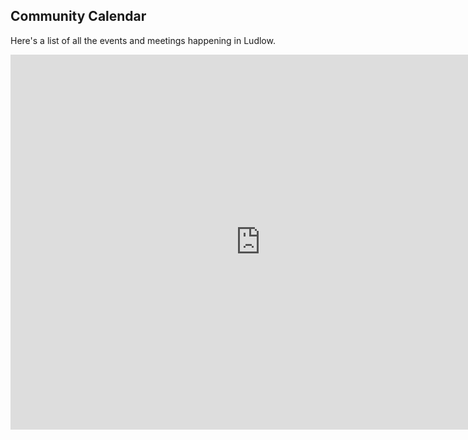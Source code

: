 ## Community Calendar

Here's a list of all the events and meetings happening in Ludlow.

<iframe src="https://www.google.com/calendar/embed?title=Ludlow%20Events&amp;height=600&amp;wkst=1&amp;bgcolor=%23FFFFFF&amp;src=g8nod2fr7734el5hqsikdtp984%40group.calendar.google.com&amp;color=%232F6309&amp;src=usa%40holiday.calendar.google.com&amp;color=%2328754E&amp;ctz=America%2FNew_York" style=" border-width:0 " width="800" height="600" frameborder="0" scrolling="no"></iframe>

<br />
